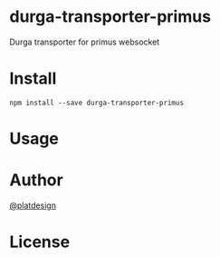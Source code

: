 # durga-transporter-primus

Durga transporter for primus websocket


# Install

`npm install --save durga-transporter-primus`

# Usage


# Author

[@platdesign](https://twitter.com/platdesign)

# License
